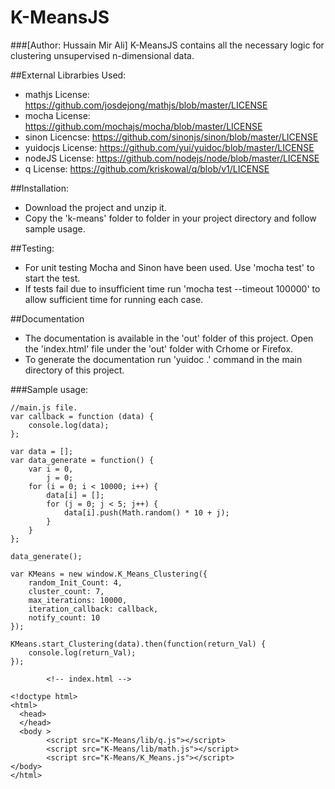 # K-MeansJS
###[Author: Hussain Mir Ali]
K-MeansJS contains all the necessary logic for clustering unsupervised n-dimensional data.

##External Librarbies Used:
* mathjs License: https://github.com/josdejong/mathjs/blob/master/LICENSE
* mocha License: https://github.com/mochajs/mocha/blob/master/LICENSE
* sinon Licencse: https://github.com/sinonjs/sinon/blob/master/LICENSE
* yuidocjs License: https://github.com/yui/yuidoc/blob/master/LICENSE
* nodeJS License: https://github.com/nodejs/node/blob/master/LICENSE
* q License: https://github.com/kriskowal/q/blob/v1/LICENSE

##Installation:
*  Download the project and unzip it.
*  Copy the 'k-means' folder to folder in your project directory and follow sample usage.

##Testing:
* For unit testing Mocha and Sinon have been used. Use 'mocha test' to start the test.
* If tests fail due to insufficient time run 'mocha test --timeout 100000' to allow sufficient time for running each case.


##Documentation
*  The documentation is available in the 'out' folder of this project. Open the 'index.html' file under the 'out' folder with Crhome or Firefox.
*  To generate the documentation run 'yuidoc .' command in the main directory of this project.

###Sample usage:

```
//main.js file.
var callback = function (data) {
    console.log(data);
};

var data = [];
var data_generate = function() {
    var i = 0,
        j = 0;
    for (i = 0; i < 10000; i++) {
        data[i] = [];
        for (j = 0; j < 5; j++) {
            data[i].push(Math.random() * 10 + j);
        }
    }
};

data_generate();

var KMeans = new window.K_Means_Clustering({
    random_Init_Count: 4,
    cluster_count: 7,
    max_iterations: 10000,
    iteration_callback: callback,
    notify_count: 10
});

KMeans.start_Clustering(data).then(function(return_Val) {
    console.log(return_Val);
});
```
```
        <!-- index.html -->

<!doctype html>
<html>
  <head>
  </head>
  <body >
        <script src="K-Means/lib/q.js"></script>
        <script src="K-Means/lib/math.js"></script>
        <script src="K-Means/K_Means.js"></script>
</body>
</html>


```